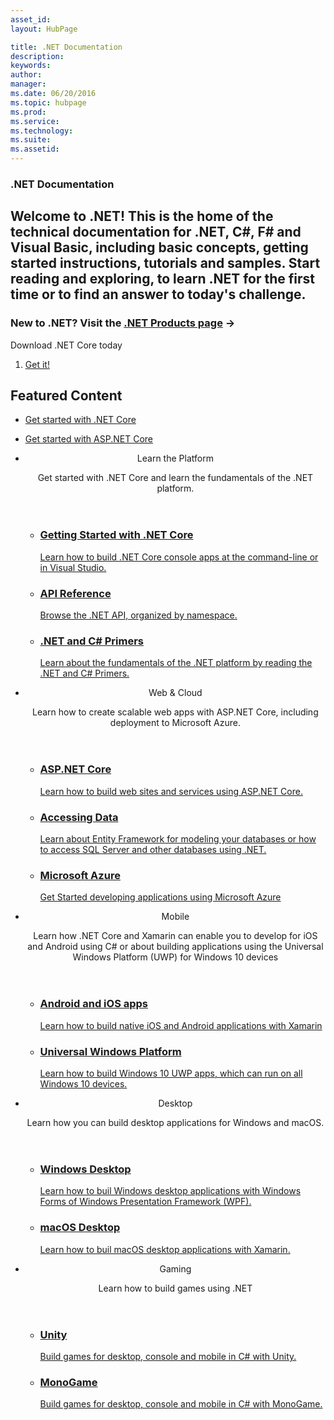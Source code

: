 ```yaml
---
asset_id: 
layout: HubPage

title: .NET Documentation 
description:   
keywords:  
author:   
manager:   
ms.date: 06/20/2016  
ms.topic: hubpage  
ms.prod:   
ms.service:   
ms.technology:   
ms.suite: 
ms.assetid:
---
```


<article id="main">
    <section id="hero-content" class="graph">
        <h1>.NET Documentation</h1>
        <h2>Welcome to .NET! This is the home of the technical documentation for .NET, C#, F# and Visual Basic, including basic concepts, getting started instructions, tutorials and samples. Start reading and exploring, to learn .NET for the first time or to find an answer to today's challenge.</h2>
        <h3>New to .NET? Visit the <a href="">.NET Products page</a> &rarr;</h3>
    </section>
    <aside class="alert section-border">
        <p>Download .NET Core today</p>
        <ol class="action-list">
            <li><a href="https://dot.net/core" class="button-bordered button-translucent">Get it!</a></li>
        </ol>
    </aside>
    <section id="featured" class="container">
        <h2 class="section-heading"><span class="icon icon-lightbulb-checked"></span> Featured Content</h2>
        <div class="features row">
            <ul class="column-half">
                <li><a href="core">Get started with .NET Core</a></li>
            </ul>
            <ul class="column-half">
                <li><a href="https://docs.asp.net">Get started with ASP.NET Core</a></li>
            </ul>
        </div>
    </section>
    <div id="journeys">
        <section class="container">
            <ul class="journeys-list">
                <li class="journey-step">
                    <header class="journey-step-header row">
                        <div class="title column-third">
                            <span class="icon icon-tip"></span>
                            <p>Learn the Platform</p>
                        </div>
                        <p class="description column-two-thirds">
                            Get started with .NET Core and learn the fundamentals of the .NET platform.
                        </p>
                    </header>
                    <section class="journey-step-elements content">
                        <ul class="row">
                            <li class="column column-third">
                                <a href="core/index">
                                    <h3>Getting Started with .NET Core</h3>
                                    <p>Learn how to build .NET Core console apps at the command-line or in Visual Studio.</p>
                                </a>
                            </li>
                            <li class="column column-third">
                                <a href="core/api/index">
                                    <h3>API Reference</h3>
                                    <p>Browse the .NET API, organized by namespace.</p>
                                </a>
                            </li>
                            <li class="column column-third">
                                <a href="dotnet/primer">
                                    <h3>.NET and C# Primers</h3>
                                    <p>Learn about the fundamentals of the .NET platform by reading the .NET and C# Primers.</p>
                                </a>
                            </li>
                        </ul>
                    </section>
                </li>
                <li class="journey-step">
                    <header class="journey-step-header row">
                        <div class="title column-third">
                            <span class="icon icon-tip"></span>
                            <p>Web &amp; Cloud</p>
                        </div>
                        <p class="description column-two-thirds">
                            Learn how to create scalable web apps with ASP.NET Core, including deployment to Microsoft Azure.
                        </p>
                    </header>
                    <section class="journey-step-elements content">
                        <ul class="row">
                            <li class="column column-third">
                                <a href="https://docs.asp.net">
                                    <h3>ASP.NET Core</h3>
                                    <p>Learn how to build web sites and services using ASP.NET Core.</p>
                                </a>
                            </li>
                            <li class="column column-third">
                                <a href="https://docs.asp.net/en/latest/data">
                                    <h3>Accessing Data</h3>
                                    <p>Learn about Entity Framework for modeling your databases or how to access SQL Server and other databases using .NET.</p>
                                </a>
                            </li>
                            <li class="column column-third">
                                <a href="https://www.visualstudio.com/features/azure-tools-vs">
                                    <h3>Microsoft Azure</h3>
                                    <p>Get Started developing applications using Microsoft Azure</p>
                                </a>
                            </li>
                        </ul>
                    </section>
                </li>
                <li class="journey-step">
                    <header class="journey-step-header row">
                        <div class="title column-third">
                            <span class="icon icon-tip"></span>
                            <p>Mobile</p>
                        </div>
                        <p class="description column-two-thirds">
                            Learn how .NET Core and Xamarin can enable you to develop for iOS and Android using C# or about building applications using the Universal Windows Platform (UWP) for Windows 10 devices
                        </p>
                    </header>
                    <section class="journey-step-elements content">
                        <ul class="row">
                            <li class="column column-third">
                                <a href="">
                                    <h3>Android and iOS apps</h3>
                                    <p>Learn how to build native iOS and Android applications with Xamarin</p>
                                </a>
                            </li>
                            <li class="column column-third">
                                <a href="">
                                    <h3>Universal Windows Platform</h3>
                                    <p>Learn how to build Windows 10 UWP apps, which can run on all Windows 10 devices.</p>
                                </a>
                            </li>
                        </ul>
                    </section>
                </li>
                <li class="journey-step">
                    <header class="journey-step-header row">
                        <div class="title column-third">
                            <span class="icon icon-tip"></span>
                            <p>Desktop</p>
                        </div>
                        <p class="description column-two-thirds">
                            Learn how you can build desktop applications for Windows and macOS.
                        </p>
                    </header>
                    <section class="journey-step-elements content">
                        <ul class="row">
                            <li class="column column-third">
                                <a href="https://msdn.microsoft.com/library/54xbah2z.aspx">
                                    <h3>Windows Desktop</h3>
                                    <p>Learn how to buil Windows desktop applications with Windows Forms of Windows Presentation Framework (WPF).</p>
                                </a>
                            </li>
                            <li class="column column-third">
                                <a href="https://developer.xamarin.com/guides/cross-platform/macios/">
                                    <h3>macOS Desktop</h3>
                                    <p>Learn how to buil macOS desktop applications with Xamarin.</p>
                                </a>
                            </li>
                        </ul>
                    </section>
                </li>
                <li class="journey-step">
                    <header class="journey-step-header row">
                        <div class="title column-third">
                            <span class="icon icon-tip"></span>
                            <p>Gaming</p>
                        </div>
                        <p class="description column-two-thirds">
                            Learn how to build games using .NET
                        </p>
                    </header>
                    <section class="journey-step-elements content">
                        <ul class="row">
                            <li class="column column-third">
                                <a href="http://unity3d.com/unity">
                                    <h3>Unity</h3>
                                    <p>Build games for desktop, console and mobile in C# with Unity.</p>
                                </a>
                            </li>
                            <li class="column column-third">
                                <a href="http://www.monogame.net">
                                    <h3>MonoGame</h3>
                                    <p>Build games for desktop, console and mobile in C# with MonoGame.</p>
                                </a>
                            </li>
                        </ul>
                    </section>
                </li>
            </ul>
        </section>
    </div>
</article>
